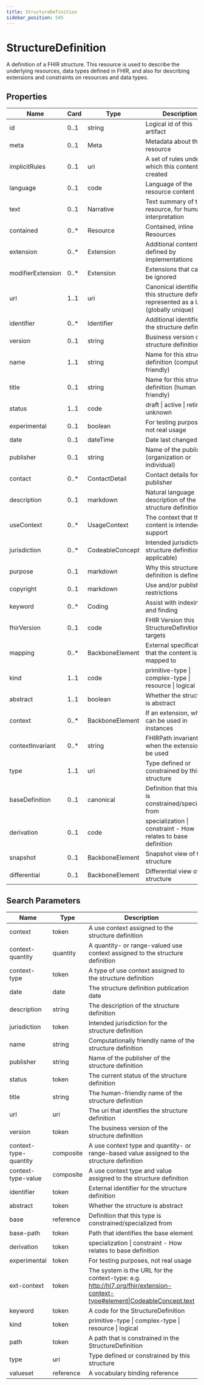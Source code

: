 ```yaml
---
title: StructureDefinition
sidebar_position: 545
---
```


# StructureDefinition

A definition of a FHIR structure. This resource is used to describe the underlying resources, data types defined in
  FHIR, and also for describing extensions and constraints on resources and data types.

## Properties

| Name | Card | Type | Description |
| --- | --- | --- | --- |
| id | 0..1 | string | Logical id of this artifact
| meta | 0..1 | Meta | Metadata about the resource
| implicitRules | 0..1 | uri | A set of rules under which this content was created
| language | 0..1 | code | Language of the resource content
| text | 0..1 | Narrative | Text summary of the resource, for human interpretation
| contained | 0..* | Resource | Contained, inline Resources
| extension | 0..* | Extension | Additional content defined by implementations
| modifierExtension | 0..* | Extension | Extensions that cannot be ignored
| url | 1..1 | uri | Canonical identifier for this structure definition, represented as a URI (globally unique)
| identifier | 0..* | Identifier | Additional identifier for the structure definition
| version | 0..1 | string | Business version of the structure definition
| name | 1..1 | string | Name for this structure definition (computer friendly)
| title | 0..1 | string | Name for this structure definition (human friendly)
| status | 1..1 | code | draft \| active \| retired \| unknown
| experimental | 0..1 | boolean | For testing purposes, not real usage
| date | 0..1 | dateTime | Date last changed
| publisher | 0..1 | string | Name of the publisher (organization or individual)
| contact | 0..* | ContactDetail | Contact details for the publisher
| description | 0..1 | markdown | Natural language description of the structure definition
| useContext | 0..* | UsageContext | The context that the content is intended to support
| jurisdiction | 0..* | CodeableConcept | Intended jurisdiction for structure definition (if applicable)
| purpose | 0..1 | markdown | Why this structure definition is defined
| copyright | 0..1 | markdown | Use and/or publishing restrictions
| keyword | 0..* | Coding | Assist with indexing and finding
| fhirVersion | 0..1 | code | FHIR Version this StructureDefinition targets
| mapping | 0..* | BackboneElement | External specification that the content is mapped to
| kind | 1..1 | code | primitive-type \| complex-type \| resource \| logical
| abstract | 1..1 | boolean | Whether the structure is abstract
| context | 0..* | BackboneElement | If an extension, where it can be used in instances
| contextInvariant | 0..* | string | FHIRPath invariants - when the extension can be used
| type | 1..1 | uri | Type defined or constrained by this structure
| baseDefinition | 0..1 | canonical | Definition that this type is constrained/specialized from
| derivation | 0..1 | code | specialization \| constraint - How relates to base definition
| snapshot | 0..1 | BackboneElement | Snapshot view of the structure
| differential | 0..1 | BackboneElement | Differential view of the structure

## Search Parameters

| Name | Type | Description | Expression
| --- | --- | --- | --- |
| context | token | A use context assigned to the structure definition | StructureDefinition.useContext.value
| context-quantity | quantity | A quantity- or range-valued use context assigned to the structure definition | StructureDefinition.useContext.value
| context-type | token | A type of use context assigned to the structure definition | StructureDefinition.useContext.code
| date | date | The structure definition publication date | StructureDefinition.date
| description | string | The description of the structure definition | StructureDefinition.description
| jurisdiction | token | Intended jurisdiction for the structure definition | StructureDefinition.jurisdiction
| name | string | Computationally friendly name of the structure definition | StructureDefinition.name
| publisher | string | Name of the publisher of the structure definition | StructureDefinition.publisher
| status | token | The current status of the structure definition | StructureDefinition.status
| title | string | The human-friendly name of the structure definition | StructureDefinition.title
| url | uri | The uri that identifies the structure definition | StructureDefinition.url
| version | token | The business version of the structure definition | StructureDefinition.version
| context-type-quantity | composite | A use context type and quantity- or range-based value assigned to the structure definition | StructureDefinition.useContext
| context-type-value | composite | A use context type and value assigned to the structure definition | StructureDefinition.useContext
| identifier | token | External identifier for the structure definition | StructureDefinition.identifier
| abstract | token | Whether the structure is abstract | StructureDefinition.abstract
| base | reference | Definition that this type is constrained/specialized from | StructureDefinition.baseDefinition
| base-path | token | Path that identifies the base element | StructureDefinition.snapshot.element.base.path
| derivation | token | specialization \| constraint - How relates to base definition | StructureDefinition.derivation
| experimental | token | For testing purposes, not real usage | StructureDefinition.experimental
| ext-context | token | The system is the URL for the context-type: e.g. http://hl7.org/fhir/extension-context-type#element\|CodeableConcept.text | StructureDefinition.context.type
| keyword | token | A code for the StructureDefinition | StructureDefinition.keyword
| kind | token | primitive-type \| complex-type \| resource \| logical | StructureDefinition.kind
| path | token | A path that is constrained in the StructureDefinition | StructureDefinition.snapshot.element.path
| type | uri | Type defined or constrained by this structure | StructureDefinition.type
| valueset | reference | A vocabulary binding reference | StructureDefinition.snapshot.element.binding.valueSet

